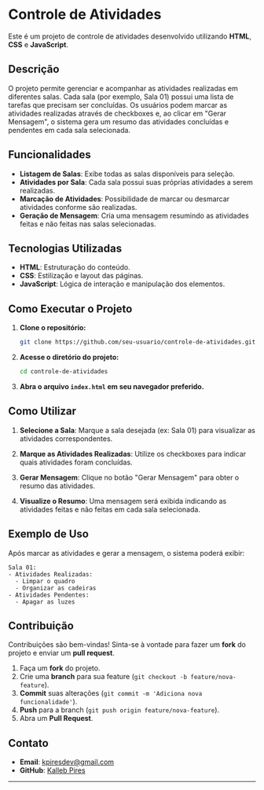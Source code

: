 # Controle de Atividades

Este é um projeto de controle de atividades desenvolvido utilizando **HTML**, **CSS** e **JavaScript**.

## Descrição

O projeto permite gerenciar e acompanhar as atividades realizadas em diferentes salas. Cada sala (por exemplo, Sala 01) possui uma lista de tarefas que precisam ser concluídas. Os usuários podem marcar as atividades realizadas através de checkboxes e, ao clicar em "Gerar Mensagem", o sistema gera um resumo das atividades concluídas e pendentes em cada sala selecionada.

## Funcionalidades

- **Listagem de Salas**: Exibe todas as salas disponíveis para seleção.
- **Atividades por Sala**: Cada sala possui suas próprias atividades a serem realizadas.
- **Marcação de Atividades**: Possibilidade de marcar ou desmarcar atividades conforme são realizadas.
- **Geração de Mensagem**: Cria uma mensagem resumindo as atividades feitas e não feitas nas salas selecionadas.

## Tecnologias Utilizadas

- **HTML**: Estruturação do conteúdo.
- **CSS**: Estilização e layout das páginas.
- **JavaScript**: Lógica de interação e manipulação dos elementos.

## Como Executar o Projeto

1. **Clone o repositório:**

   ```bash
   git clone https://github.com/seu-usuario/controle-de-atividades.git
   ```

2. **Acesse o diretório do projeto:**

   ```bash
   cd controle-de-atividades
   ```

3. **Abra o arquivo `index.html` em seu navegador preferido.**

## Como Utilizar

1. **Selecione a Sala**: Marque a sala desejada (ex: Sala 01) para visualizar as atividades correspondentes.

2. **Marque as Atividades Realizadas**: Utilize os checkboxes para indicar quais atividades foram concluídas.

3. **Gerar Mensagem**: Clique no botão "Gerar Mensagem" para obter o resumo das atividades.

4. **Visualize o Resumo**: Uma mensagem será exibida indicando as atividades feitas e não feitas em cada sala selecionada.

## Exemplo de Uso

Após marcar as atividades e gerar a mensagem, o sistema poderá exibir:

```
Sala 01:
- Atividades Realizadas:
  - Limpar o quadro
  - Organizar as cadeiras
- Atividades Pendentes:
  - Apagar as luzes
```

## Contribuição

Contribuições são bem-vindas! Sinta-se à vontade para fazer um **fork** do projeto e enviar um **pull request**.

1. Faça um **fork** do projeto.
2. Crie uma **branch** para sua feature (`git checkout -b feature/nova-feature`).
3. **Commit** suas alterações (`git commit -m 'Adiciona nova funcionalidade'`).
4. **Push** para a branch (`git push origin feature/nova-feature`).
5. Abra um **Pull Request**.



## Contato

- **Email**: kpiresdev@gmail.com
- **GitHub**: [Kalleb Pires](https://github.com/KallebPires)

---

